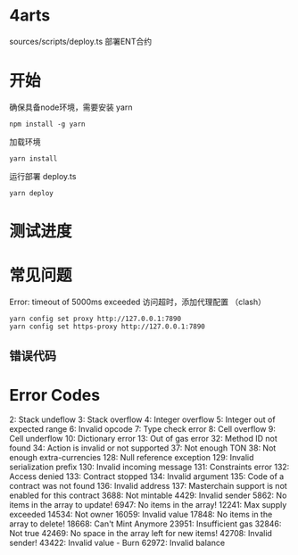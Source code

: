 # 4arts

sources/scripts/deploy.ts 部署ENT合约

# 开始
确保具备node环境，需要安装 yarn 
```shell
npm install -g yarn 
```
加载环境
```shell
yarn install
```

运行部署 deploy.ts  
```shell
yarn deploy
```
# 测试进度


# 常见问题

Error: timeout of 5000ms exceeded
访问超时，添加代理配置 （clash）
```shell
yarn config set proxy http://127.0.0.1:7890 
yarn config set https-proxy http://127.0.0.1:7890
```
## 错误代码
# Error Codes
2: Stack undeflow
3: Stack overflow
4: Integer overflow
5: Integer out of expected range
6: Invalid opcode
7: Type check error
8: Cell overflow
9: Cell underflow
10: Dictionary error
13: Out of gas error
32: Method ID not found
34: Action is invalid or not supported
37: Not enough TON
38: Not enough extra-currencies
128: Null reference exception
129: Invalid serialization prefix
130: Invalid incoming message
131: Constraints error
132: Access denied
133: Contract stopped
134: Invalid argument
135: Code of a contract was not found
136: Invalid address
137: Masterchain support is not enabled for this contract
3688: Not mintable
4429: Invalid sender
5862: No items in the array to update!
6947: No items in the array!
12241: Max supply exceeded
14534: Not owner
16059: Invalid value
17848: No items in the array to delete!
18668: Can't Mint Anymore
23951: Insufficient gas
32846: Not true
42469: No space in the array left for new items!
42708: Invalid sender!
43422: Invalid value - Burn
62972: Invalid balance